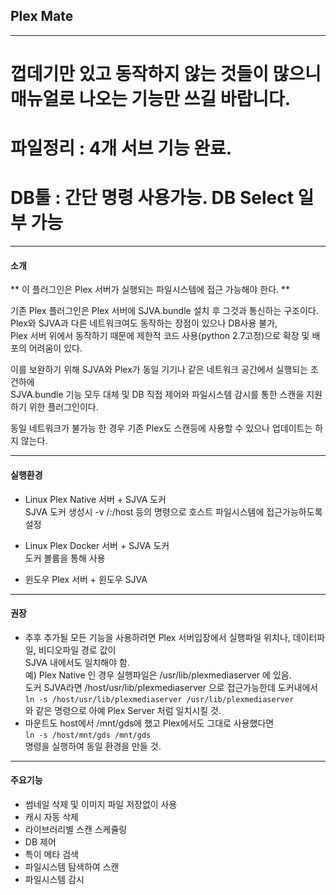 ## Plex Mate
----

# 껍데기만 있고 동작하지 않는 것들이 많으니 매뉴얼로 나오는 기능만 쓰길 바랍니다. 

# 파일정리 : 4개 서브 기능 완료.
# DB툴 : 간단 명령 사용가능.  DB Select 일부 가능

----

#### 소개

** 이 플러그인은 Plex 서버가 실행되는 파일시스템에 접근 가능해야 한다. **

기존 Plex 플러그인은 Plex 서버에 SJVA.bundle 설치 후 그것과 통신하는 구조이다.  
Plex와 SJVA과 다른 네트워크여도 동작하는 장점이 있으나 DB사용 불가,   
Plex 서버 위에서 동작하기 때문에 제한적 코드 사용(python 2.7고정)으로 확장 및 배포의 어려움이 있다. 

이를 보완하기 위해 SJVA와 Plex가 동일 기기나 같은 네트워크 공간에서 실행되는 조건하에   
SJVA.bundle 기능 모두 대체 및 DB 직접 제어와 파일시스템 감시를 통한 스캔을 지원하기 위한 플러그인이다.

동일 네트워크가 불가능 한 경우 기존 Plex도 스캔등에 사용할 수 있으나 업데이트는 하지 않는다.

----

#### 실행환경
  
  * Linux Plex Native 서버 + SJVA 도커   
    SJVA 도커 생성시 -v /:/host 등의 명령으로 호스트 파일시스템에 접근가능하도록 설정

  * Linux Plex Docker 서버 + SJVA 도커   
    도커 볼륨을 통해 사용

  * 윈도우 Plex 서버 + 윈도우 SJVA 

----

#### 권장
  * 추후 추가될 모든 기능을 사용하려면 Plex 서버입장에서 실행파일 위치나, 데이터파일, 비디오파일 경로 값이  
    SJVA 내에서도 일치해야 함.  
    예) Plex Native 인 경우 실행파일은 /usr/lib/plexmediaserver 에 있음.  
    도커 SJVA라면 /host/usr/lib/plexmediaserver 으로 접근가능한데 도커내에서   
    ```ln -s /host/usr/lib/plexmediaserver /usr/lib/plexmediaserver```  
    와 같은 명령으로 아예 Plex Server 처럼 일치시킬 것.
  * 마운트도 host에서 /mnt/gds에 했고 Plex에서도 그대로 사용했다면  
    ```ln -s /host/mnt/gds /mnt/gds```   
    명령을 실행하여 동일 환경을 만들 것.

  
----

#### 주요기능

  * 썸네일 삭제 및 이미지 파일 저장없이 사용
  * 캐시 자동 삭제
  * 라이브러리별 스캔 스케쥴링
  * DB 제어
  * 특이 메타 검색
  * 파일시스템 탐색하여 스캔
  * 파일시스템 감시

